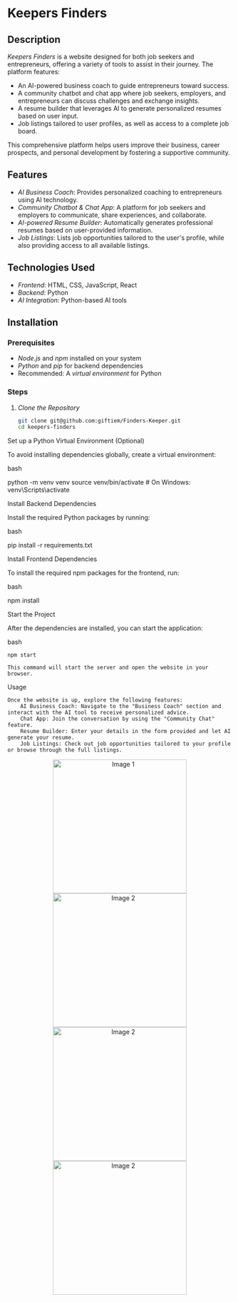 # Keepers Finders

## Description

*Keepers Finders* is a website designed for both job seekers and entrepreneurs, offering a variety of tools to assist in their journey. The platform features:

- An AI-powered business coach to guide entrepreneurs toward success.
- A community chatbot and chat app where job seekers, employers, and entrepreneurs can discuss challenges and exchange insights.
- A resume builder that leverages AI to generate personalized resumes based on user input.
- Job listings tailored to user profiles, as well as access to a complete job board.

This comprehensive platform helps users improve their business, career prospects, and personal development by fostering a supportive community.

## Features

- *AI Business Coach*: Provides personalized coaching to entrepreneurs using AI technology.
- *Community Chatbot & Chat App*: A platform for job seekers and employers to communicate, share experiences, and collaborate.
- *AI-powered Resume Builder*: Automatically generates professional resumes based on user-provided information.
- *Job Listings*: Lists job opportunities tailored to the user's profile, while also providing access to all available listings.

## Technologies Used

- *Frontend*: HTML, CSS, JavaScript, React
- *Backend*: Python
- *AI Integration*: Python-based AI tools

## Installation

### Prerequisites

- *Node.js* and *npm* installed on your system
- *Python* and *pip* for backend dependencies
- Recommended: A *virtual environment* for Python

### Steps

1. *Clone the Repository*

   ```bash
   git clone git@github.com:giftiem/Finders-Keeper.git
   cd keepers-finders

Set up a Python Virtual Environment (Optional)

To avoid installing dependencies globally, create a virtual environment:

bash

python -m venv venv
source venv/bin/activate  # On Windows: venv\Scripts\activate

Install Backend Dependencies

Install the required Python packages by running:

bash

pip install -r requirements.txt

Install Frontend Dependencies

To install the required npm packages for the frontend, run:

bash

npm install

Start the Project

After the dependencies are installed, you can start the application:

bash

    npm start

    This command will start the server and open the website in your browser.

Usage

    Once the website is up, explore the following features:
        AI Business Coach: Navigate to the "Business Coach" section and interact with the AI tool to receive personalized advice.
        Chat App: Join the conversation by using the "Community Chat" feature.
        Resume Builder: Enter your details in the form provided and let AI generate your resume.
        Job Listings: Check out job opportunities tailored to your profile or browse through the full listings.

<p align="center">
  <img src="assets/jobs.png" alt="Image 1" width="300"/>
  <img src="assets/jobs1.png" alt="Image 2" width="300"/>
  <img src="assets/jobs2.png" alt="Image 2" width="300"/>
  <img src="assets/jobs3.png" alt="Image 2" width="300"/>


</p>


